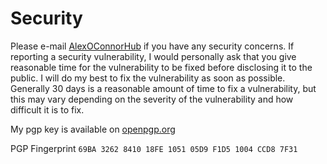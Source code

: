 # Security

Please e-mail [AlexOConnorHub](mailto:security@alexoconnor.us) if you have any security concerns. If reporting a security vulnerability, I would personally ask that you give reasonable time for the vulnerability to be fixed before disclosing it to the public. I will do my best to fix the vulnerability as soon as possible. Generally 30 days is a reasonable amount of time to fix a vulnerability, but this may vary depending on the severity of the vulnerability and how difficult it is to fix.

My pgp key is available on [openpgp.org](https://keys.openpgp.org/vks/v1/by-fingerprint/69BA3262841018FE105105D9F1D51004CCD87F31)

PGP Fingerprint `69BA 3262 8410 18FE 1051 05D9 F1D5 1004 CCD8 7F31`
